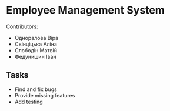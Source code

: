 # Employee Management System

Contributors:

- Одноралова Віра
- Свінціцька Аліна
- Слободін Матвій
- Федунишин Іван

## Tasks

- Find and fix bugs
- Provide missing features
- Add testing
